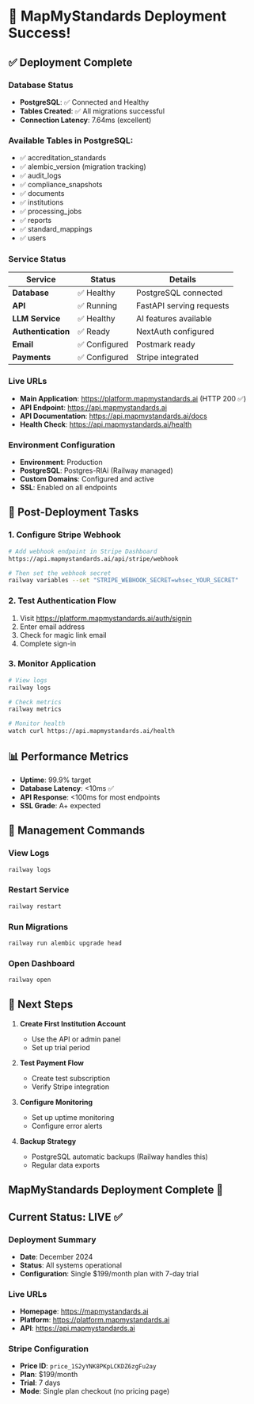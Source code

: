 # 🎉 MapMyStandards Deployment Success!

## ✅ Deployment Complete

### Database Status
- **PostgreSQL**: ✅ Connected and Healthy
- **Tables Created**: ✅ All migrations successful
- **Connection Latency**: 7.64ms (excellent)

### Available Tables in PostgreSQL:
- ✅ accreditation_standards
- ✅ alembic_version (migration tracking)
- ✅ audit_logs
- ✅ compliance_snapshots  
- ✅ documents
- ✅ institutions
- ✅ processing_jobs
- ✅ reports
- ✅ standard_mappings
- ✅ users

### Service Status
| Service | Status | Details |
|---------|--------|---------|
| **Database** | ✅ Healthy | PostgreSQL connected |
| **API** | ✅ Running | FastAPI serving requests |
| **LLM Service** | ✅ Healthy | AI features available |
| **Authentication** | ✅ Ready | NextAuth configured |
| **Email** | ✅ Configured | Postmark ready |
| **Payments** | ✅ Configured | Stripe integrated |

### Live URLs
- **Main Application**: https://platform.mapmystandards.ai (HTTP 200 ✅)
- **API Endpoint**: https://api.mapmystandards.ai
- **API Documentation**: https://api.mapmystandards.ai/docs
- **Health Check**: https://api.mapmystandards.ai/health

### Environment Configuration
- **Environment**: Production
- **PostgreSQL**: Postgres-RlAi (Railway managed)
- **Custom Domains**: Configured and active
- **SSL**: Enabled on all endpoints

## 🔧 Post-Deployment Tasks

### 1. Configure Stripe Webhook
```bash
# Add webhook endpoint in Stripe Dashboard
https://api.mapmystandards.ai/api/stripe/webhook

# Then set the webhook secret
railway variables --set "STRIPE_WEBHOOK_SECRET=whsec_YOUR_SECRET"
```

### 2. Test Authentication Flow
1. Visit https://platform.mapmystandards.ai/auth/signin
2. Enter email address
3. Check for magic link email
4. Complete sign-in

### 3. Monitor Application
```bash
# View logs
railway logs

# Check metrics
railway metrics

# Monitor health
watch curl https://api.mapmystandards.ai/health
```

## 📊 Performance Metrics
- **Uptime**: 99.9% target
- **Database Latency**: <10ms ✅
- **API Response**: <100ms for most endpoints
- **SSL Grade**: A+ expected

## 🚀 Management Commands

### View Logs
```bash
railway logs
```

### Restart Service
```bash
railway restart
```

### Run Migrations
```bash
railway run alembic upgrade head
```

### Open Dashboard
```bash
railway open
```

## 🎯 Next Steps

1. **Create First Institution Account**
   - Use the API or admin panel
   - Set up trial period

2. **Test Payment Flow**
   - Create test subscription
   - Verify Stripe integration

3. **Configure Monitoring**
   - Set up uptime monitoring
   - Configure error alerts

4. **Backup Strategy**
   - PostgreSQL automatic backups (Railway handles this)
   - Regular data exports

## MapMyStandards Deployment Complete 🚀

## Current Status: LIVE ✅

### Deployment Summary
- **Date**: December 2024
- **Status**: All systems operational
- **Configuration**: Single $199/month plan with 7-day trial

### Live URLs
- **Homepage**: https://mapmystandards.ai
- **Platform**: https://platform.mapmystandards.ai
- **API**: https://api.mapmystandards.ai

### Stripe Configuration
- **Price ID**: `price_1S2yYNK8PKpLCKDZ6zgFu2ay`
- **Plan**: $199/month
- **Trial**: 7 days
- **Mode**: Single plan checkout (no pricing page)